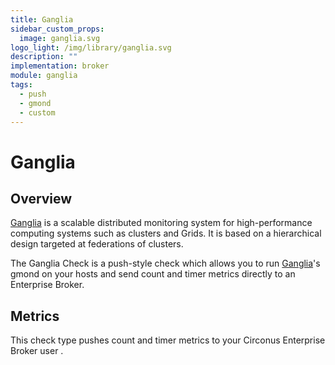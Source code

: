 ```yaml
---
title: Ganglia
sidebar_custom_props:
  image: ganglia.svg
logo_light: /img/library/ganglia.svg
description: ""
implementation: broker
module: ganglia
tags:
  - push
  - gmond
  - custom
---
```


# Ganglia

## Overview

[Ganglia](http://sourceforge.net/projects/ganglia/) is a scalable distributed monitoring system for high-performance computing systems such as clusters and Grids. It is based on a hierarchical design targeted at federations of clusters.

The Ganglia Check is a push-style check which allows you to run [Ganglia](http://ganglia.info/)'s gmond on your hosts and send count and timer metrics directly to an Enterprise Broker.

## Metrics

This check type pushes count and timer metrics to your Circonus Enterprise Broker user .
